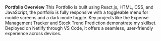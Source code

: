 **Portfolio Overview**
This Portfolio is built using React.js, HTML, CSS, and JavaScript, the portfolio is fully responsive with a toggleable menu for mobile screens and a dark mode toggle. Key projects like the Expense Management Tracker and Stock Trend Prediction demonstrate my skillset. Deployed on Netlify through VS Code, it offers a seamless, user-friendly experience across devices.

